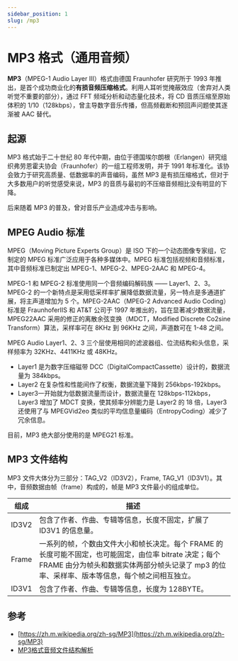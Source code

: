 ```yaml
---
sidebar_position: 1
slug: /mp3
---
```


# MP3 格式（通用音频）

**MP3**（MPEG-1 Audio Layer III）格式由德国 Fraunhofer 研究所于 1993 年推出，是首个成功商业化的**有损音频压缩格式**。利用人耳听觉掩蔽效应（舍弃对人类听觉不重要的部分），通过 FFT 频域分析和动态量化技术，将 CD 音质压缩至原始体积的 1/10（128kbps），曾主导数字音乐传播，但高频截断和预回声问题使其逐渐被 AAC 替代。



## 起源

MP3 格式始于二十世纪 80 年代中期，由位于德国埃尔朗根（Erlangen）研究组织弗劳恩霍夫协会（Fraunhofer）的一组工程师发明，并于 1991 年标准化。该协会致力于研究高质量、低数据率的声音编码，虽然 MP3 是有损压缩格式，但对于大多数用户的听觉感受来说，MP3 的音质与最初的不压缩音频相比没有明显的下降。

后来随着 MP3 的普及，曾对音乐产业造成冲击与影响。



## MPEG Audio 标准

MPEG（Moving Picture Experts Group）是 ISO 下的一个动态图像专家组，它制定的 MPEG 标准广泛应用于各种多媒体中。MPEG 标准包括视频和音频标准，其中音频标准已制定出 MPEG-1、MPEG-2、MPEG-2AAC 和 MPEG-4。

MPEG-1 和 MPEG-2 标准使用同一个音频编码解码族 —— Layer1、2、3。MPEG-2 的一个新特点是采用低采样率扩展降低数据流量，另一特点是多通道扩展，将主声道增加为 5 个。MPEG-2AAC（MPEG-2 Advanced Audio Coding）标准是 FraunhoferIIS 和 AT&T 公司于 1997 年推出的，旨在显著减少数据流量，MPEG22AAC 采用的修正的离散余弦变换（MDCT，Modified Discrete Co2sine Transform）算法，采样率可在 8KHz 到 96KHz 之间，声道数可在 1-48 之间。

MPEG Audio Layer1、2、3 三个层使用相同的滤波器组、位流结构和头信息，采样频率为 32KHz、4411KHz 或 48KHz。

- Layer1 是为数字压缩磁带 DCC（DigitalCompactCassette）设计的，数据流量为 384kbps。
- Layer2 在复杂性和性能间作了权衡，数据流量下降到 256kbps-192kbps。
- Layer3一开始就为低数据流量而设计，数据流量在 128kbps-112kbps，Layer3 增加了 MDCT 变换，使其频率分辨能力是 Layer2 的 18 倍，Layer3 还使用了与 MPEGVid2eo 类似的平均信息量编码（EntropyCoding）减少了冗余信息。

目前，MP3 绝大部分使用的是 MPEG21 标准。



## MP3 文件结构

MP3 文件大体分为三部分：TAG_V2（ID3V2），Frame, TAG_V1（ID3V1）。其中，音频数据由帧（frame）构成的，帧是 MP3 文件最小的组成单位。 

| 组成  | 描述                                                         |
| ----- | ------------------------------------------------------------ |
| ID3V2 | 包含了作者、作曲、专辑等信息，长度不固定，扩展了 ID3V1 的信息量。 |
| Frame | 一系列的帧，个数由文件大小和帧长决定。每个 FRAME 的长度可能不固定，也可能固定，由位率 bitrate 决定；每个 FRAME 由分为帧头和数据实体两部分帧头记录了 mp3 的位率、采样率、版本等信息，每个帧之间相互独立。 |
| ID3V1 | 包含了作者、作曲、专辑等信息，长度为 128BYTE。               |





## 参考

- [https://zh.m.wikipedia.org/zh-sg/MP3](https://zh.m.wikipedia.org/zh-sg/MP3)
- [MP3格式音频文件结构解析](https://www.cnblogs.com/ranson7zop/p/7655474.html)
